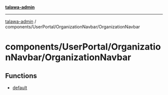 [**talawa-admin**](../../../../README.md)

***

[talawa-admin](../../../../README.md) / components/UserPortal/OrganizationNavbar/OrganizationNavbar

# components/UserPortal/OrganizationNavbar/OrganizationNavbar

## Functions

- [default](functions/default.md)
